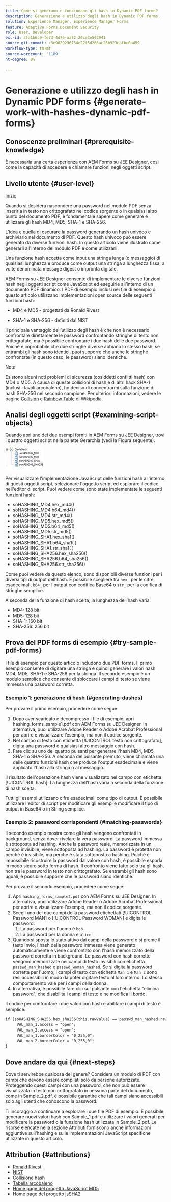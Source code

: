 ```yaml
---
title: Come si generano e funzionano gli hash in Dynamic PDF forms?
description: Generazione e utilizzo degli hash in Dynamic PDF forms.
solution: Experience Manager, Experience Manager Forms
feature: Adaptive Forms,Document Security
role: User, Developer
exl-id: 3fa1b6c9-fe73-4d76-aa72-20ce3e502941
source-git-commit: c3e9029236734e22f5d266ac26b923eafbe0a459
workflow-type: tm+mt
source-wordcount: '1189'
ht-degree: 0%

---
```


# Generazione e utilizzo degli hash in Dynamic PDF forms {#generate-work-with-hashes-dynamic-pdf-forms}

## Conoscenze preliminari {#prerequisite-knowledge}

È necessaria una certa esperienza con AEM Forms su JEE Designer, così come la capacità di accedere e chiamare funzioni negli oggetti script.

## Livello utente {#user-level}

Inizio

Quando si desidera nascondere una password nel modulo PDF senza inserirla in testo non crittografato nel codice sorgente o in qualsiasi altro punto del documento PDF, è fondamentale sapere come generare e utilizzare gli hash MD4, MD5, SHA-1 e SHA-256.

L’idea è quella di oscurare la password generando un hash univoco e archiviarlo nel documento di PDF. Questo hash univoco può essere generato da diverse funzioni hash. In questo articolo viene illustrato come generarli all&#39;interno del modulo PDF e come utilizzarli.

Una funzione hash accetta come input una stringa lunga (o messaggio) di qualsiasi lunghezza e produce come output una stringa a lunghezza fissa, a volte denominata message digest o impronta digitale.

AEM Forms su JEE Designer consente di implementare le diverse funzioni hash negli oggetti script come JavaScript ed eseguirle all’interno di un documento PDF dinamico. I PDF di esempio inclusi nei file di esempio di questo articolo utilizzano implementazioni open source delle seguenti funzioni hash:

* MD4 e MD5 - progettati da Ronald Rivest

* SHA-1 e SHA-256 - definiti dal NIST

Il principale vantaggio dell’utilizzo degli hash è che non è necessario confrontare direttamente le password confrontando stringhe di testo non crittografate, ma è possibile confrontare i due hash delle due password. Poiché è improbabile che due stringhe diverse abbiano lo stesso hash, se entrambi gli hash sono identici, puoi supporre che anche le stringhe confrontate (in questo caso, le password) siano identiche.

>[!NOTE]
>
>Esistono alcuni noti problemi di sicurezza (cosiddetti conflitti hash) con MD4 o MD5. A causa di queste collisioni di hash e di altri hack SHA-1 (inclusi i tavoli arcobaleno), ho deciso di concentrarmi sulla funzione di hash SHA-256 nel secondo campione. Per ulteriori informazioni, vedere le pagine [Collision](https://en.wikipedia.org/wiki/Hash_collision) e [Rainbow Table](https://en.wikipedia.org/wiki/Rainbow_table) di Wikipedia.

## Analisi degli oggetti script {#examining-script-objects}

Quando apri uno dei due esempi forniti in AEM Forms su JEE Designer, trovi i quattro oggetti script nella palette Gerarchia (vedi la Figura seguente).

![Variabili](assets/variables.jpg)

Per visualizzare l&#39;implementazione JavaScript delle funzioni hash all&#39;interno di questi oggetti script, selezionare l&#39;oggetto script ed esplorare il codice nell&#39;editor di script. Puoi vedere come sono state implementate le seguenti funzioni hash:

* soHASHING_MD4.hex_md4()
* soHASHING_MD4.b64_md4()
* soHASHING_MD4.str_md4()
* soHASHING_MD5.hex_md5()
* soHASHING_MD5.b64_md5()
* soHASHING_MD5.str_md5()
* soHASHING_SHA1.hex_sha1()
* soHASHING_SHA1.b64_sha1( )
* soHASHING_SHA1.str_sha1( )
* soHASHING_SHA256.hex_sha256()
* soHASHING_SHA256.b64_sha256()
* soHASHING_SHA256.str_sha256()

Come puoi vedere da questo elenco, sono disponibili diverse funzioni per i diversi tipi di output dell’hash. È possibile scegliere tra `hex_` per le cifre esadecimali, `b64_` per l&#39;output con codifica Base64 o `str_` per la codifica di stringhe semplice.

A seconda della funzione di hash scelta, la lunghezza dell’hash varia:

* MD4: 128 bit
* MD5: 128 bit
* SHA-1: 160 bit
* SHA-256: 256 bit

## Prova del PDF forms di esempio {#try-sample-pdf-forms}

I file di esempio per questo articolo includono due PDF forms. Il primo esempio consente di digitare una stringa e quindi generare i valori hash MD4, MD5, SHA-1 e SHA-256 per la stringa. Il secondo esempio è un modulo semplice che consente di sbloccare i campi di testo se viene immessa una password corretta.

### Esempio 1: generazione di hash {#generating-dashes}

Per provare il primo esempio, procedere come segue:

1. Dopo aver scaricato e decompresso i file di esempio, apri hashing_forms_sample1.pdf con AEM Forms su JEE Designer. In alternativa, puoi utilizzare Adobe Reader o Adobe Acrobat Professional per aprire e visualizzare l’esempio, ma non il codice sorgente.
1. Nel campo di testo con etichetta [!UICONTROL testo non crittografato], digita una password o qualsiasi altro messaggio con hash.
1. Fare clic su uno dei quattro pulsanti per generare l&#39;hash MD4, MD5, SHA-1 o SHA-256. A seconda del pulsante premuto, viene chiamata una delle quattro funzioni hash che produce l&#39;output esadecimale e viene applicato l&#39;hash alla stringa o al messaggio.

Il risultato dell&#39;operazione hash viene visualizzato nel campo con etichetta [!UICONTROL hash]. La lunghezza dell’hash varia a seconda della funzione di hash scelta.

Tutti gli esempi utilizzano cifre esadecimali come tipo di output. È possibile utilizzare l&#39;editor di script per modificare gli esempi e modificare il tipo di output in Base64 o in String semplice.

### Esempio 2: password corrispondenti {#matching-passwords}

Il secondo esempio mostra come gli hash vengono confrontati in background, senza dover rivelare la vera password. La password immessa è sottoposta ad hashing. Anche la password reale, memorizzata in un campo invisibile, viene sottoposta ad hashing. La password è protetta non perché è invisibile, ma perché è stata sottoposta a hashing. Poiché è impossibile ricostruire la password dal valore con hash, è possibile esporla in modo sicuro sotto forma di hash. Il confronto viene fatto solo tra gli hash, non tra le password in testo non crittografato. Se entrambi gli hash sono uguali, è possibile supporre che le password siano identiche.

Per provare il secondo esempio, procedere come segue:

1. Apri `hashing_forms_sample2.pdf` con AEM Forms su JEE Designer. In alternativa, puoi utilizzare Adobe Reader o Adobe Acrobat Professional per aprire e visualizzare l’esempio, ma non il codice sorgente.
1. Scegli uno dei due campi della password etichettati [!UICONTROL Password MAN] o [!UICONTROL Password WOMAN] e digita le password:
   1. La password per l&#39;uomo è `bob`
   1. La password per la donna è `alice`
1. Quando si sposta lo stato attivo dai campi della password o si preme il tasto Invio, l&#39;hash della password immessa viene generato automaticamente e viene confrontato con l&#39;hash memorizzato della password corretta in background. Le password con hash corrette vengono memorizzate nei campi di testo invisibili con etichetta `passwd_man_hashed` e `passwd_woman_hashed`. Se si digita la password corretta per l&#39;uomo, i campi di testo con etichetta `Man 1` e `Man 2` sono resi accessibili in modo da poter digitare testo al loro interno. Lo stesso comportamento vale per i campi della donna.
1. In alternativa, è possibile fare clic sul pulsante con l&#39;etichetta &quot;elimina password&quot;, che disabilita i campi di testo e ne modifica il bordo.

Il codice per confrontare i due valori con hash e abilitare i campi di testo è semplice:

```xml
if (soHASHING_SHA256.hex_sha256(this.rawValue) == passwd_man_hashed.rawValue){
     VAL_man_1.access = "open";
     VAL_man_2.access = "open";
     VAL_man_1.borderColor = "0,255,0";
     VAL_man_2.borderColor = "0,255,0";
}
```

## Dove andare da qui {#next-steps}

Dove ti servirebbe qualcosa del genere? Considera un modulo di PDF con campi che devono essere compilati solo da persone autorizzate. Proteggendo questi campi con una password, che non può essere visualizzata in testo non crittografato in nessuna parte del documento, come in Sample_2.pdf, è possibile garantire che tali campi siano accessibili solo agli utenti che conoscono la password.

Ti incoraggio a continuare a esplorare i due file PDF di esempio.  È possibile generare nuovi valori hash con Sample_1.pdf e utilizzare i valori generati per modificare la password o la funzione hash utilizzata in Sample_2.pdf.  Le risorse elencate nella sezione Attributi forniscono anche informazioni aggiuntive sull’hashing e sulle implementazioni JavaScript specifiche utilizzate in questo articolo.

## Attribution {#attributions}

* [Ronald Rivest](https://en.wikipedia.org/wiki/Ron_Rivest)
* [NIST](https://csrc.nist.gov/projects/cryptographic-standards-and-guidelines)
* [Collisione hash](https://en.wikipedia.org/wiki/Hash_collision)
* [Tabella arcobaleno](https://en.wikipedia.org/wiki/Rainbow_table)
* [Home page del progetto JavaScript MD5](https://pajhome.org.uk/crypt/md5/)
* Home page del progetto [jsSHA2](https://anmar.eu.org/projects/jssha2/)

